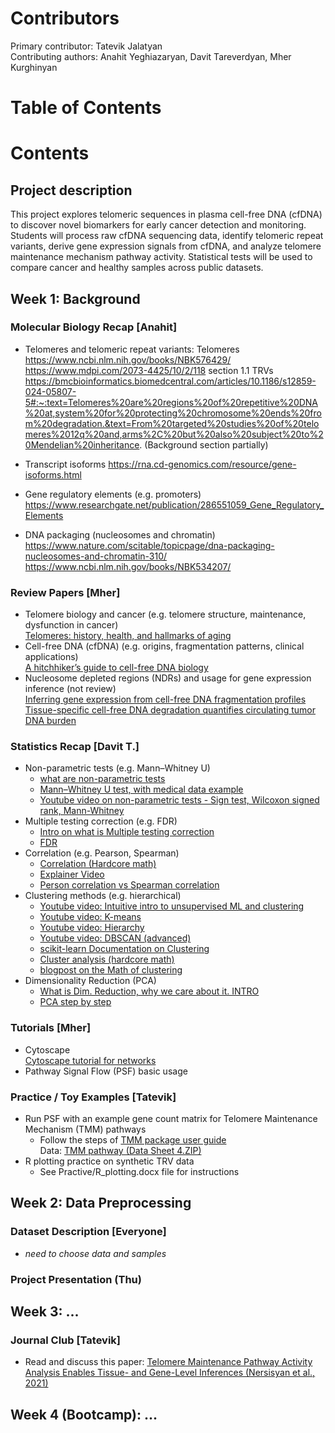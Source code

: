 # Contributors
Primary contributor: Tatevik Jalatyan  
Contributing authors: Anahit Yeghiazaryan, Davit Tareverdyan, Mher Kurghinyan  

# Table of Contents  

# Contents  

## Project description  

This project explores telomeric sequences in plasma cell-free DNA (cfDNA) to discover novel biomarkers for early cancer detection and monitoring. Students will process raw cfDNA sequencing data, identify telomeric repeat variants, derive gene expression signals from cfDNA, and analyze telomere maintenance mechanism pathway activity. Statistical tests will be used to compare cancer and healthy samples across public datasets.

## Week 1: Background  

### Molecular Biology Recap [Anahit]
- Telomeres and telomeric repeat variants: 
Telomeres
https://www.ncbi.nlm.nih.gov/books/NBK576429/
https://www.mdpi.com/2073-4425/10/2/118 section 1.1 
TRVs
https://bmcbioinformatics.biomedcentral.com/articles/10.1186/s12859-024-05807-5#:~:text=Telomeres%20are%20regions%20of%20repetitive%20DNA%20at,system%20for%20protecting%20chromosome%20ends%20from%20degradation.&text=From%20targeted%20studies%20of%20telomeres%2012q%20and,arms%2C%20but%20also%20subject%20to%20Mendelian%20inheritance. (Background section partially)
  
- Transcript isoforms
  https://rna.cd-genomics.com/resource/gene-isoforms.html
- Gene regulatory elements (e.g. promoters)
  https://www.researchgate.net/publication/286551059_Gene_Regulatory_Elements
- DNA packaging (nucleosomes and chromatin)
  https://www.nature.com/scitable/topicpage/dna-packaging-nucleosomes-and-chromatin-310/
  https://www.ncbi.nlm.nih.gov/books/NBK534207/
  
### Review Papers [Mher]
- Telomere biology and cancer (e.g. telomere structure, maintenance, dysfunction in cancer)  
  [Telomeres: history, health, and hallmarks of aging](https://www.sciencedirect.com/science/article/pii/S0092867420317505)  
- Cell-free DNA (cfDNA) (e.g. origins, fragmentation patterns, clinical applications)  
  [A hitchhiker’s guide to cell-free DNA biology](https://pmc.ncbi.nlm.nih.gov/articles/PMC9650475/)  
- Nucleosome depleted regions (NDRs) and usage for gene expression inference (not review)  
  [Inferring gene expression from cell-free DNA fragmentation profiles](https://www.nature.com/articles/s41587-022-01222-4)  
  [Tissue-specific cell-free DNA degradation quantifies circulating tumor DNA burden](https://www.nature.com/articles/s41467-021-22463-y)

### Statistics Recap [Davit T.]
- Non-parametric tests (e.g. Mann–Whitney U)
    * [what are non-parametric tests](https://corporatefinanceinstitute.com/resources/data-science/nonparametric-tests/)
    * [Mann–Whitney U test, with medical data example](https://datatab.net/tutorial/mann-whitney-u-test)
    * [Youtube video on non-parametric tests - Sign test, Wilcoxon signed rank, Mann-Whitney](https://www.youtube.com/watch?v=IcLSKko2tsg)
- Multiple testing correction (e.g. FDR)
    * [Intro on what is Multiple testing correction](https://geneviatechnologies.com/blog/what-is-multiple-testing-correction/)
    * [FDR](https://www.publichealth.columbia.edu/research/population-health-methods/false-discovery-rate)
- Correlation (e.g. Pearson, Spearman)
    * [Correlation (Hardcore math)](https://en.wikipedia.org/wiki/Correlation)
    * [Explainer Video](https://www.youtube.com/watch?v=GtV-VYdNt_g)
    * [Person correlation vs Spearman correlation](https://www.surveymonkey.com/market-research/resources/pearson-correlation-vs-spearman-correlation/)
- Clustering methods (e.g. hierarchical)
    * [Youtube video: Intuitive intro to unsupervised ML and clustering](https://www.youtube.com/watch?v=IUn8k5zSI6g)
    * [Youtube video: K-means](https://www.youtube.com/watch?v=4b5d3muPQmA&t=304s)
    * [Youtube video: Hierarchy](https://www.youtube.com/watch?v=7xHsRkOdVwo)
    * [Youtube video: DBSCAN (advanced)](https://www.youtube.com/watch?v=RDZUdRSDOok)
    * [scikit-learn Documentation on Clustering](https://scikit-learn.org/stable/modules/clustering.html)
    * [Cluster analysis (hardcore math)](https://en.wikipedia.org/wiki/Cluster_analysis)
    * [blogpost on the Math of clustering](https://medium.com/@rohit_batra/the-math-behind-the-k-means-and-hierarchical-clustering-algorithm-1d9a36a56c08)
- Dimensionality Reduction (PCA)
  * [What is Dim. Reduction, why we care about it. INTRO](https://www.ibm.com/think/topics/dimensionality-reduction)
  * [PCA step by step](https://www.youtube.com/watch?v=FgakZw6K1QQ&t=5s)

### Tutorials [Mher]
- Cytoscape  
  [Cytoscape tutorial for networks](https://cytoscape.org/cytoscape-tutorials/presentations/network-analysis-ebi-2021.html#/)
- Pathway Signal Flow (PSF) basic usage

### Practice / Toy Examples [Tatevik]
- Run PSF with an example gene count matrix for Telomere Maintenance Mechanism (TMM) pathways  
  - Follow the steps of [TMM package user guide](https://big.sci.am/software/tmm/#userguide)    
    Data: [TMM pathway (Data Sheet 4.ZIP)](https://www.frontiersin.org/journals/genetics/articles/10.3389/fgene.2021.662464/full#supplementary-material)  
- R plotting practice on synthetic TRV data
  - See Practive/R_plotting.docx file for instructions

## Week 2: Data Preprocessing

### Dataset Description [Everyone]
- *need to choose data and samples*

### Project Presentation (Thu)

## Week 3: ...

### Journal Club [Tatevik]
- Read and discuss this paper:
  [Telomere Maintenance Pathway Activity Analysis Enables Tissue- and Gene-Level Inferences (Nersisyan et al., 2021)](https://doi.org/10.3389/fgene.2021.662464)
     
## Week 4 (Bootcamp): ...


